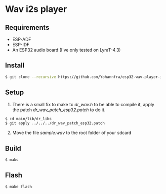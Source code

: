 # Wav i2s player

## Requirements

- ESP-ADF
- ESP-IDF
- An ESP32 audio board (I've only tested on LyraT-4.3)

## Install

```bash
$ git clone --recursive https://github.com/Yohannfra/esp32-wav-player-i2s
```

## Setup

1. There is a small fix to make to *dr_wav.h* to be able to compile it, apply the patch *dr_wav_patch_esp32.patch* to do it.

```bash
$ cd main/lib/dr_libs
$ git apply ../../../dr_wav_patch_esp32.patch
```

2. Move the file *sample.wav* to the root folder of your sdcard

## Build

```bash
$ maks
```

## Flash
```bash
$ make flash
```
